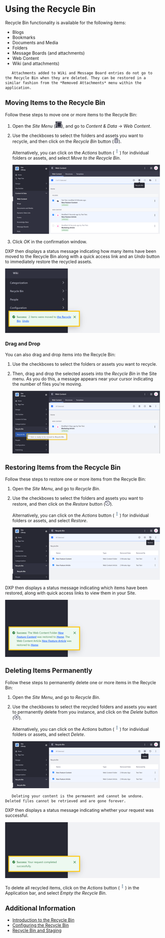 # Using the Recycle Bin

Recycle Bin functionality is available for the following items:

* Blogs
* Bookmarks
* Documents and Media
* Folders
* Message Boards (and attachments)
* Web Content
* Wiki (and attachments)

```note::
   Attachments added to Wiki and Message Board entries do not go to the Recycle Bin when they are deleted. They can be restored in a similar fashion from the *Removed Attachments* menu within the application.
```

## Moving Items to the Recycle Bin

Follow these steps to move one or more items to the Recycle Bin:

1. Open the *Site Menu* (![Product Menu](../../../images/icon-product-menu.png)), and go to *Content & Data* &rarr; *Web Content*.

1. Use the checkboxes to select the folders and assets you want to recycle, and then click on the *Recycle Bin* button (![Recycle](../../../images/icon-app-trash.png)).

   Alternatively, you can click on the *Actions* button (![Actions](../../../images/icon-actions.png)) for individual folders or assets, and select *Move to the Recycle Bin*.

   ![Check the folders and assets you want to move to the Recycle Bin.](./using-the-recycle-bin/images/02.png)

1. Click *OK* in the confirmation window.

DXP then displays a status message indicating how many items have been moved to the Recycle Bin along with a quick access link and an *Undo* button to immediately restore the recycled assets.

   ![DXP displays a status message with a quick access link to the Recycle bin and an Undo button. ](./using-the-recycle-bin/images/03.png)

### Drag and Drop
<!-- This feature is not working for me -->
You can also drag and drop items into the Recycle Bin:

1. Use the checkboxes to select the folders or assets you want to recycle.

1. Then, drag and drop the selected assets into the *Recycle Bin* in the Site menu. As you do this, a message appears near your cursor indicating the number of files you're moving.

   ![Drag and drop multiple folders and assets into the Recycle Bin.](./using-the-recycle-bin/images/04.png)

## Restoring Items from the Recycle Bin

Follow these steps to restore one or more items from the Recycle Bin:

1. Open the *Site Menu*, and go to *Recycle Bin*.

1. Use the checkboxes to select the folders and assets you want to restore, and then click on the *Restore* button (![Restore](../../../images/icon-restore.png)).

   Alternatively, you can click on the *Actions* button (![Actions](../../../images/icon-actions.png)) for individual folders or assets, and select *Restore*.

   ![Check the folders and assets you want to move to restore.](./using-the-recycle-bin/images/05.png)

DXP then displays a status message indicating which items have been restored, along with quick access links to view them in your Site.

![DXP displays a status message with a quick access links to the restored items.](./using-the-recycle-bin/images/06.png)

## Deleting Items Permanently

Follow these steps to permanently delete  one or more items in the Recycle Bin:

1. Open the *Site Menu*, and go to *Recycle Bin*.

1. Use the checkboxes to select the recycled folders and assets you want to permanently delete from you instance, and click on the *Delete* button (![Delete](../../../images/icon-delete.png)).

   Alternatively, you can click on the *Actions* button (![Actions](../../../images/icon-actions.png)) for individual folders or assets, and select *Delete*.

   ![Check the recycled folders and assets you want to delete.](./using-the-recycle-bin/images/07.png)

```important::
   Deleting your content is the permanent and cannot be undone. Deleted files cannot be retrieved and are gone forever.
```

DXP then displays a status message indicating whether your request was successful.

![DXP displays a status message indicating whether your request was successful.](./using-the-recycle-bin/images/08.png)

To delete all recycled items, click on the *Actions* button (![Actions](../../../images/icon-actions.png)) in the Application bar, and select *Empty the Recycle Bin*.

## Additional Information

* [Introduction to the Recycle Bin](./introduction-to-the-recycle-bin.md)
* [Configuring the Recycle Bin](./configuring-the-recycle-bin.md)
* [Recycle Bin and Staging](./recycle-bin-and-staging.md)

